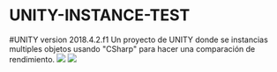# UNITY-INSTANCE-TEST
#UNITY version 2018.4.2.f1
Un proyecto de UNITY donde se instancias multiples objetos usando "CSharp" para hacer una comparación de rendimiento.
<a href='https://drive.google.com/file/d/1ET9SKuwJiMxqfsdiIznJTYPEtau1Hb-2/view?usp=drive_open&amp;usp=embed_facebook&source=ctrlq.org'><img src='https://lh3.googleusercontent.com/hVt-4z8bmBa6xBzg0SQ7K9km9LFkMsFQb9JNqXEGBTN3_cJC6So_g7IZkwA=w2400' /></a>
<a href='https://drive.google.com/file/d/1O_2YU-CNT2yoBp0sbxR0-qRfVKYJPIwO/view?usp=drive_open&amp;usp=embed_facebook&source=ctrlq.org'><img src='https://lh5.googleusercontent.com/Dpn4Ph1B07iO6Sc_HwYuXuLaNbv0_ljMVCR_aShtdYZwA4cQPRP9CYdG4nw=w2400' /></a>
